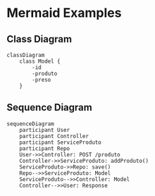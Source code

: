 # Mermaid Examples

## Class Diagram
```mermaid
classDiagram
    class Model {
        -id
        -produto
        -preso
    }
```

## Sequence Diagram
```mermaid
sequenceDiagram
    participant User
    participant Controller
    participant ServiceProduto
    participant Repo
    User->>Controller: POST /produto
    Controller->>ServiceProduto: addProduto()
    ServiceProduto->>Repo: save()
    Repo-->>ServiceProduto: Model
    ServiceProduto-->>Controller: Model
    Controller-->>User: Response
```
